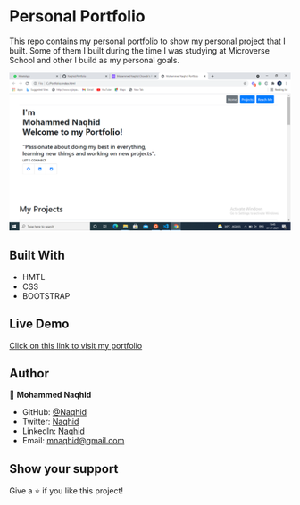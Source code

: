 # Personal Portfolio

This repo contains my personal portfolio to show my personal project that I built.
Some of them I built during the time I was studying at Microverse School and other I build as my personal goals.

![screenshot](images/ss.png)

## Built With

 - HMTL
 - CSS
 - BOOTSTRAP

 ## Live Demo

[Click on this link to visit my portfolio](https://naqhid.github.io/Portfolio/)

 ## Author

👤 **Mohammed Naqhid**

- GitHub: [@Naqhid](https://github.com/Naqhid)
- Twitter: [Naqhid](https://twitter.com/naqhid)
- LinkedIn: [Naqhid](https://www.linkedin.com/in/mohammed-naqhid-ab3080189/)
- Email: mnaqhid@gmail.com

## Show your support

Give a ⭐️ if you like this project!




